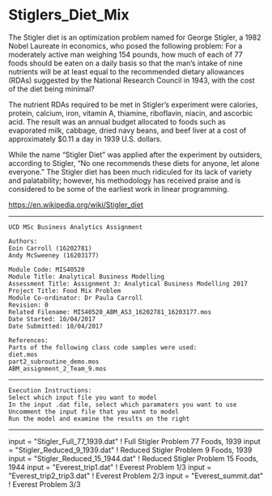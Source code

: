 # Stiglers_Diet_Mix

The Stigler diet is an optimization problem named for George Stigler, a 1982 Nobel Laureate in economics, who posed the following problem: For a moderately active man weighing 154 pounds, how much of each of 77 foods should be eaten on a daily basis so that the man’s intake of nine nutrients will be at least equal to the recommended dietary allowances (RDAs) suggested by the National Research Council in 1943, with the cost of the diet being minimal?

The nutrient RDAs required to be met in Stigler’s experiment were calories, protein, calcium, iron, vitamin A, thiamine, riboflavin, niacin, and ascorbic acid. The result was an annual budget allocated to foods such as evaporated milk, cabbage, dried navy beans, and beef liver at a cost of approximately $0.11 a day in 1939 U.S. dollars.

While the name “Stigler Diet” was applied after the experiment by outsiders, according to Stigler, “No one recommends these diets for anyone, let alone everyone.” The Stigler diet has been much ridiculed for its lack of variety and palatability; however, his methodology has received praise and is considered to be some of the earliest work in linear programming.

https://en.wikipedia.org/wiki/Stigler_diet


******************************************************

	UCD MSc Business Analytics Assignment
  	
  	Authors:
  	Eoin Carroll (16202781) 
  	Andy McSweeney (16203177)
  	
  	Module Code: MIS40520
	Module Title: Analytical Business Modelling
	Assessment Title: Assignment 3: Analytical Business Modelling 2017
	Project Title: Food Mix Problem
	Module Co-ordinator: Dr Paula Carroll
	Revision: 0
	Related Filename: MIS40520_ABM_AS3_16202781_16203177.mos
	Date Started: 10/04/2017
	Date Submitted: 18/04/2017
  	
  	References: 
  	Parts of the following class code samples were used:
  	diet.mos
  	part2_subroutine_demo.mos
  	ABM_assignment_2_Team_9.mos
  	
  ******************************************************

	Execution Instructions:
	Select which input file you want to model
	In the input .dat file, select which paramaters you want to use
	Uncomment the input file that you want to model
	Run the model and examine the results on the right
  	
  *******************************************************
  
 input = "Stigler_Full_77_1939.dat"		! Full Stigler Problem 77 Foods, 1939
 input = "Stigler_Reduced_9_1939.dat"		! Reduced Stigler Problem 9 Foods, 1939
 input = "Stigler_Reduced_15_1944.dat"		! Reduced Stigler Problem 15 Foods, 1944
 input = "Everest_trip1.dat"				! Everest Problem 1/3
 input = "Everest_trip2_trip3.dat"			! Everest Problem 2/3
 input = "Everest_summit.dat"				! Everest Problem 3/3
